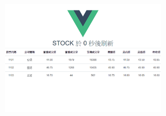 

![image](https://github.com/Jdonggit/vue_stock/blob/master/%E8%82%A1%E7%A5%A8API%E4%B8%B2%E6%8E%A5.png)
